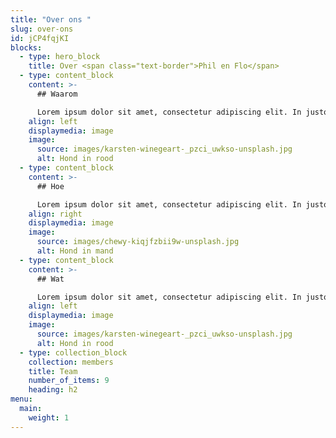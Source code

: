 ```yaml
---
title: "Over ons "
slug: over-ons
id: jCP4fqjKI
blocks:
  - type: hero_block
    title: Over <span class="text-border">Phil en Flo</span>
  - type: content_block
    content: >-
      ## Waarom

      Lorem ipsum dolor sit amet, consectetur adipiscing elit. In justo lorem, vehicula sit amet consectetur id, suscipit vitae nisi. Ut eu ligula facilisis, mollis risus vel, suscipit dolor. Donec tempus arcu sit amet ipsum ultrices tristique. Fusce auctor, tellus a pulvinar maximus, felis justo auctor sem, non hendrerit nunc enim ut enim.
    align: left
    displaymedia: image
    image:
      source: images/karsten-winegeart-_pzci_uwkso-unsplash.jpg
      alt: Hond in rood
  - type: content_block
    content: >-
      ## Hoe

      Lorem ipsum dolor sit amet, consectetur adipiscing elit. In justo lorem, vehicula sit amet consectetur id, suscipit vitae nisi. Ut eu ligula facilisis, mollis risus vel, suscipit dolor. Donec tempus arcu sit amet ipsum ultrices tristique. Fusce auctor, tellus a pulvinar maximus, felis justo auctor sem, non hendrerit nunc enim ut enim.
    align: right
    displaymedia: image
    image:
      source: images/chewy-kiqjfzbii9w-unsplash.jpg
      alt: Hond in mand
  - type: content_block
    content: >-
      ## Wat

      Lorem ipsum dolor sit amet, consectetur adipiscing elit. In justo lorem, vehicula sit amet consectetur id, suscipit vitae nisi. Ut eu ligula facilisis, mollis risus vel, suscipit dolor. Donec tempus arcu sit amet ipsum ultrices tristique. Fusce auctor, tellus a pulvinar maximus, felis justo auctor sem, non hendrerit nunc enim ut enim.
    align: left
    displaymedia: image
    image:
      source: images/karsten-winegeart-_pzci_uwkso-unsplash.jpg
      alt: Hond in rood
  - type: collection_block
    collection: members
    title: Team
    number_of_items: 9
    heading: h2
menu:
  main:
    weight: 1
---
```

